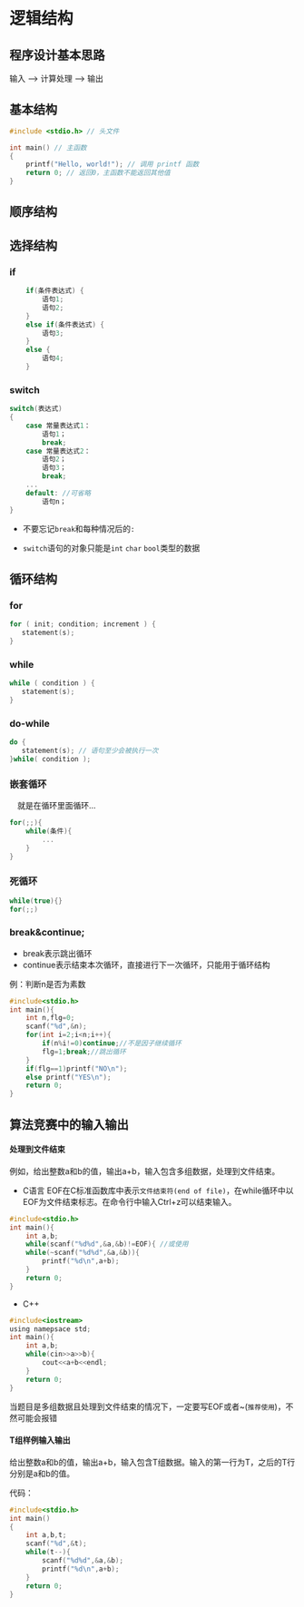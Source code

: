# 逻辑结构
## 程序设计基本思路
输入 --> 计算处理 --> 输出  

## 基本结构
```cpp
#include <stdio.h> // 头文件

int main() // 主函数
{
    printf("Hello, world!"); // 调用 printf 函数
    return 0; // 返回0，主函数不能返回其他值
}
```
## 顺序结构
## 选择结构
### if
```cpp
    if(条件表达式) {
        语句1;
        语句2;
    }
    else if(条件表达式) {
        语句3;
    }
    else {
        语句4;
    }
```
### switch
```cpp
switch(表达式)
{
    case 常量表达式1：
        语句1；
        break;
    case 常量表达式2：
        语句2；
        语句3；
        break;
    ...
    default: //可省略
        语句n；
}
```

* 不要忘记```break```和每种情况后的```:```

* ```switch```语句的对象只能是```int``` ```char``` ```bool```类型的数据
## 循环结构
### for
```c
for ( init; condition; increment ) {
   statement(s);
}
```
### while
```c
while ( condition ) {
   statement(s);
}
```
### do-while
```c
do {
   statement(s); // 语句至少会被执行一次
}while( condition );
```

### 嵌套循环
&ensp;&ensp;就是在循环里面循环...
```c
for(;;){
    while(条件){
        ...
    }
}
```
### 死循环

```c
while(true){}
for(;;)
```
### break&continue;
* break表示跳出循环
* continue表示结束本次循环，直接进行下一次循环，只能用于循环结构

例：判断n是否为素数

```cpp
#include<stdio.h>
int main(){
	int n,flg=0;
	scanf("%d",&n);
	for(int i=2;i<n;i++){
		if(n%i!=0)continue;//不是因子继续循环
		flg=1;break;//跳出循环
	}
	if(flg==1)printf("NO\n");
	else printf("YES\n");
	return 0;
} 
```
## 算法竞赛中的输入输出
#### 处理到文件结束
例如，给出整数a和b的值，输出a+b，输入包含多组数据，处理到文件结束。

* C语言
EOF在C标准函数库中表示`文件结束符(end of file)`，在while循环中以EOF为文件结束标志。在命令行中输入Ctrl+z可以结束输入。
```cpp
#include<stdio.h>
int main(){
	int a,b;
	while(scanf("%d%d",&a,&b)!=EOF){ //或使用
	while(~scanf("%d%d",&a,&b)){
		printf("%d\n",a+b);
	}
	return 0;
} 
```

* C++
```c
#include<iostream>
using namepsace std;
int main(){
	int a,b;
	while(cin>>a>>b){
		cout<<a+b<<endl;
	}
	return 0;
} 
```
当题目是多组数据且处理到文件结束的情况下，一定要写EOF或者~(`推荐使用`)，不然可能会报错
#### T组样例输入输出
给出整数a和b的值，输出a+b，输入包含T组数据。输入的第一行为T，之后的T行分别是a和b的值。

代码：
```cpp
#include<stdio.h>
int main()
{
	int a,b,t;
	scanf("%d",&t);
	while(t--){
		scanf("%d%d",&a,&b);
		printf("%d\n",a+b);
	}
	return 0;
}
```
